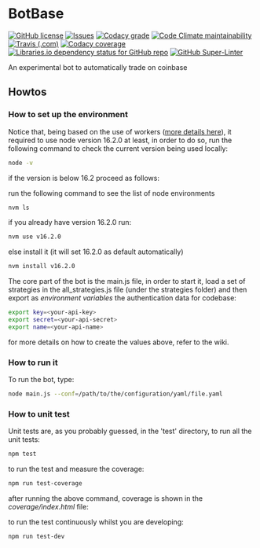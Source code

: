 # BotBase

[![GitHub license](https://img.shields.io/github/license/amcalabretta/botbase?style=plastic)](https://github.com/amcalabretta/botbase/blob/master/LICENSE)
[![Issues](https://img.shields.io/github/issues/amcalabretta/botbase?style=plastic)](https://github.com/amcalabretta/botbase/issues)
[![Codacy grade](https://img.shields.io/codacy/grade/18b28f4cd13647bbb3d1e15d8c637b82?style=plastic)](https://app.codacy.com/gh/amcalabretta/botbase/dashboard?branch=master)
[![Code Climate maintainability](https://img.shields.io/codeclimate/maintainability/amcalabretta/botbase?style=plastic)](https://codeclimate.com/github/amcalabretta/botbase)
[![Travis (.com)](https://img.shields.io/travis/com/amcalabretta/botbase?style=plastic)](https://travis-ci.com/github/amcalabretta/botbase)
[![Codacy coverage](https://img.shields.io/codacy/coverage/18b28f4cd13647bbb3d1e15d8c637b82?style=plastic)](https://app.codacy.com/gh/amcalabretta/botbase/dashboard?branch=master)
[![Libraries.io dependency status for GitHub repo](https://img.shields.io/librariesio/github/amcalabretta/botbase?style=plastic)](https://libraries.io/github/amcalabretta/botbase)
[![GitHub Super-Linter](https://github.com/amcalabretta/botbase/workflows/Lint%20Code%20Base/badge.svg)](https://github.com/marketplace/actions/super-linter)


An experimental bot to automatically trade on coinbase

## Howtos

### How to set up the environment

Notice that, being based on the use of workers ([more details here](https://nodejs.org/api/worker_threads.html)), it required to use node version 16.2.0 at least, in  order to do so, run the following command to check the current version being used locally:

```bash
node -v
```

if the version is below 16.2 proceed as follows:

run the following command to see the list of node environments

```bash
nvm ls
```

if you already have version 16.2.0 run:

```bash
nvm use v16.2.0
```

else install it (it will set 16.2.0 as default automatically)

```bash
nvm install v16.2.0
```

The core part of the bot is the main.js file, in order to start it, load a set of strategies in the all_strategies.js file (under the strategies folder) and then export as *environment variables* the authentication data for codebase:

```bash
export key=<your-api-key>
export secret=<your-api-secret>
export name=<your-api-name>
```

for more details on how to create the values above, refer to the wiki.

### How to run it

To run the bot, type:
```bash
node main.js --conf=/path/to/the/configuration/yaml/file.yaml
```

### How to unit test

Unit tests are, as you probably guessed, in the 'test' directory, to run all the unit tests:

```bash 
npm test
```

to run the test and measure the coverage:

```bash
npm run test-coverage
```
after running the above command, coverage is shown in the *coverage/index.html* file:

to run the test continuously whilst you are developing:

```bash
npm run test-dev
```





